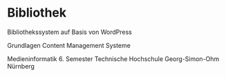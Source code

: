 Bibliothek
==========

Bibliothekssystem auf Basis von WordPress

Grundlagen Content Management Systeme

Medieninformatik 6. Semester
Technische Hochschule Georg-Simon-Ohm Nürnberg